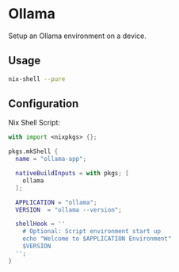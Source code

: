# Ollama 

Setup an Ollama environment on a device.

## Usage

```bash
nix-shell --pure
```

## Configuration
Nix Shell Script:

```nix
with import <nixpkgs> {};

pkgs.mkShell {
  name = "ollama-app";

  nativeBuildInputs = with pkgs; [
    ollama 
  ];

  APPLICATION = "ollama";
  VERSION  = "ollama --version";

  shellHook = ''
    # Optional: Script environment start up 
    echo "Welcome to $APPLICATION Environment"
    $VERSION
  '';
}
```
